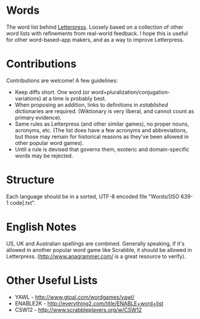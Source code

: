Words
=====

The word list behind [Letterpress](http://www.atebits.com/letterpress/). Loosely based on a collection of other word lists with refinements from real-world feedback. I hope this is useful for other word-based-app makers, and as a way to improve Letterpress.

Contributions
=============

Contributions are welcome! A few guidelines:

- Keep diffs short. One word (or word+pluralization/conjugation-variations) at a time is probably best.
- When proposing an addition, links to definitions in _established_ dictionaries are required. (Wiktionary is very liberal, and cannot count as primary evidence).
- Same rules as Letterpress (and other similar games), no proper nouns, acronyms, etc. (The list does have a few acronyms and abbreviations, but those may remain for historical reasons as they've been allowed in other popular word games).
- Until a rule is devised that governs them, esoteric and domain-specific words may be rejected.

Structure
=========

Each language should be in a sorted, UTF-8 encoded file "Words/[ISO 639-1 code].txt".

English Notes
=============

US, UK and Australian spellings are combined. Generally speaking, if it's allowed in another popular word game like Scrabble, it should be allowed in Letterpress. (http://www.anagrammer.com/ is a great resource to verify).

Other Useful Lists
==================

- YAWL - http://www.gtoal.com/wordgames/yawl/
- ENABLE2K - http://everything2.com/title/ENABLE+word+list
- CSW12 - http://www.scrabbleplayers.org/w/CSW12
